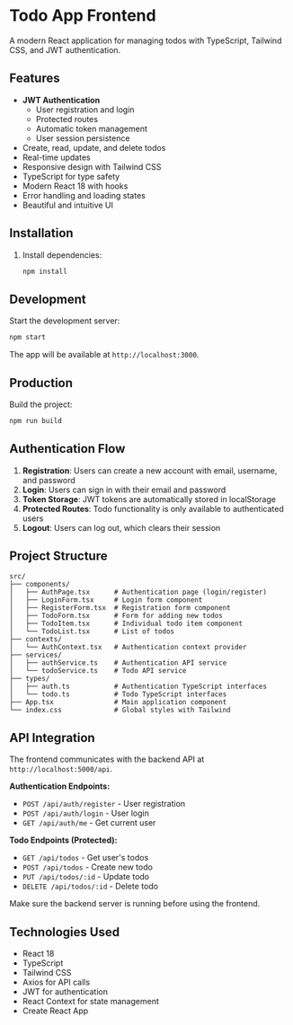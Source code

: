 # Todo App Frontend

A modern React application for managing todos with TypeScript, Tailwind CSS, and JWT authentication.

## Features

- **JWT Authentication**
  - User registration and login
  - Protected routes
  - Automatic token management
  - User session persistence
- Create, read, update, and delete todos
- Real-time updates
- Responsive design with Tailwind CSS
- TypeScript for type safety
- Modern React 18 with hooks
- Error handling and loading states
- Beautiful and intuitive UI

## Installation

1. Install dependencies:
   ```bash
   npm install
   ```

## Development

Start the development server:
```bash
npm start
```

The app will be available at `http://localhost:3000`.

## Production

Build the project:
```bash
npm run build
```

## Authentication Flow

1. **Registration**: Users can create a new account with email, username, and password
2. **Login**: Users can sign in with their email and password
3. **Token Storage**: JWT tokens are automatically stored in localStorage
4. **Protected Routes**: Todo functionality is only available to authenticated users
5. **Logout**: Users can log out, which clears their session

## Project Structure

```
src/
├── components/
│   ├── AuthPage.tsx      # Authentication page (login/register)
│   ├── LoginForm.tsx     # Login form component
│   ├── RegisterForm.tsx  # Registration form component
│   ├── TodoForm.tsx      # Form for adding new todos
│   ├── TodoItem.tsx      # Individual todo item component
│   └── TodoList.tsx      # List of todos
├── contexts/
│   └── AuthContext.tsx   # Authentication context provider
├── services/
│   ├── authService.ts    # Authentication API service
│   └── todoService.ts    # Todo API service
├── types/
│   ├── auth.ts           # Authentication TypeScript interfaces
│   └── todo.ts           # Todo TypeScript interfaces
├── App.tsx               # Main application component
└── index.css             # Global styles with Tailwind
```

## API Integration

The frontend communicates with the backend API at `http://localhost:5000/api`.

**Authentication Endpoints:**
- `POST /api/auth/register` - User registration
- `POST /api/auth/login` - User login
- `GET /api/auth/me` - Get current user

**Todo Endpoints (Protected):**
- `GET /api/todos` - Get user's todos
- `POST /api/todos` - Create new todo
- `PUT /api/todos/:id` - Update todo
- `DELETE /api/todos/:id` - Delete todo

Make sure the backend server is running before using the frontend.

## Technologies Used

- React 18
- TypeScript
- Tailwind CSS
- Axios for API calls
- JWT for authentication
- React Context for state management
- Create React App
